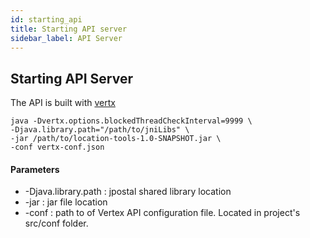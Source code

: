 ```yaml
---
id: starting_api
title: Starting API server
sidebar_label: API Server
---
```


## Starting API Server

The API is built with [vertx](https://vertx.io/)

```
java -Dvertx.options.blockedThreadCheckInterval=9999 \
-Djava.library.path="/path/to/jniLibs" \
-jar /path/to/location-tools-1.0-SNAPSHOT.jar \
-conf vertx-conf.json
```

#### Parameters

- -Djava.library.path : jpostal shared library location
- -jar : jar file location
- -conf : path to of Vertex API configuration file. Located in project's src/conf folder.
